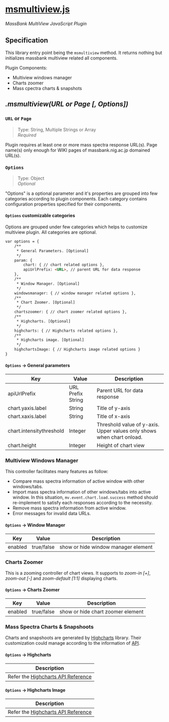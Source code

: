 # [msmultiview.js](https://massbank.nig.ac.jp/help:msmultiview)

###### *MassBank MultiView JavaScript Plugin*

## Specification

This library entry point being the `msmultiview` method. It returns nothing but initializes massbank multiview related all components.

Plugin Components:

* Multiview windows manager
* Charts zoomer
* Mass cpectra charts & snapshots

## *.msmultiview(URL or Page [, Options])*

### `URL` or `Page` 
> Type: String, Multiple Strings or Array <br/>
> *Required*

Plugin requires at least one or more mass spectra response URL(s). Page name(s) only enough for WIKI pages of massbank.nig.ac.jp domained URL(s).

### `Options`
> Type: Object <br/>
> *Optional*

"Options" is a optional parameter and it's properties are grouped into few categories according to plugin components. Each category contains configuration properties specified for their components.

#### `Options` customizable categories

Options are grouped under few categories which helps to customize multiview plugin. All categories are optional.

``` html
var options = {
	/**
     * General Parameters. [Optional]
     */
    param: {
    	chart: { // chart related options },
        apiUrlPrefix: <URL>, // parent URL for data response
    },
    /**
     * Window Manager. [Optional]
     */
    windowsmanager: { // window manager related options },
    /**
     * Chart Zoomer. [Optional]
     */
    chartszoomer: { // chart zoomer related options },
    /**
     * Highcharts. [Optional]
     */
    highcharts: { // Highcharts related options },
    /**
     * Highcharts image. [Optional]
     */
    highchartsImage: { // Highcharts image related options }
}
```

#### `Options` -> General parameters

| Key | Value | Description |
| ------ | ----------- | -------- |
| apiUrlPrefix   | URL Prefix String | Parent URL for data response |
| chart.yaxis.label   | String | Title of y-axis |
| chart.xaxis.label   | String | Title of x-axis |
| chart.intensitythreshold   | Integer | Threshold value of y-axis. Upper values only shows when chart onload. |
| chart.height   | Integer | Height of chart view |

### Multiview Windows Manager

This controller facilitates many features as follow:

- Compare mass spectra information of active window with other windows/tabs.
- Import mass spectra information of other windows/tabs into active window. In this situation,  `mv.event.chart.load.success` method should re-implement to satisfy each responses according to the necessity.
- Remove mass spectra information from active window.
- Error messages for invalid data URLs.

#### `Options` -> Window Manager

| Key | Value | Description |
| ------ | ----------- | -------- |
| enabled   | true/false | show or hide window manager element |

### Charts Zoomer

This is a zooming controller of chart views. It supports to *zoom-in [+]*, *zoom-out [-]* and *zoom-default [1:1]* displaying charts.

#### `Options` -> Charts Zoomer

| Key | Value | Description |
| ------ | ----------- | -------- |
| enabled   | true/false | show or hide chart zoomer element |

### Mass Spectra Charts &amp; Snapshoots

Charts and snapshoots are generated by [Highcharts](http://www.highcharts.com/) library. Their customization could manage according to the information of [API](http://api.highcharts.com/highcharts).

#### `Options` -> Highcharts

| Description |
| -------- |
| Refer the [Highcharts API Reference](http://api.highcharts.com/highcharts) |

#### `Options` -> Highcharts Image

| Description |
| -------- |
| Refer the [Highcharts API Reference](http://api.highcharts.com/highcharts) |

